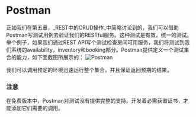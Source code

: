 # Postman

正如我们在第五章，_REST中的CRUD操作_中简略讨论到的，我们可以借助Postman写测试用例去验证我们的RESTful服务。这种测试是有效，统一的测试。举个例子，如果我们通过REST API写个测试检查房间可用服务，我们将测试到我们系统的availability，inventory和booking部分。Postman提供定义一个测试集合的能力，如下面截图所展示的：
![Postman](http://ofboy2upv.bkt.clouddn.com/PostMan2.PNG)

我们可以调用预定的环境迅速运行整个集合，并且保证返回预期的结果。

### 注意
在免费版本中，Postman对测试没有提供完整的支持。开发着必需获取证书，才能添加它们需要的调用。